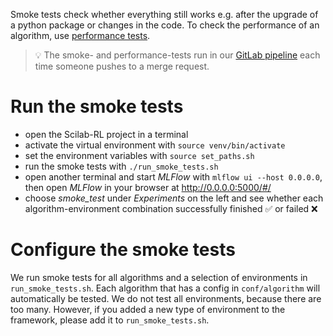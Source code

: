 Smoke tests check whether everything still works e.g. after the upgrade of a python package or changes in the code. To check the performance of an algorithm, use [performance tests](Performance-tests).

> :bulb: The smoke- and performance-tests run in our [GitLab pipeline](GitLab-Pipeline) each time someone pushes to a merge request.

# Run the smoke tests
- open the Scilab-RL project in a terminal
- activate the virtual environment with `source venv/bin/activate`
- set the environment variables with `source set_paths.sh`
- run the smoke tests with `./run_smoke_tests.sh`
- open another terminal and start _MLFlow_ with `mlflow ui --host 0.0.0.0`, then open _MLFlow_ in your browser at http://0.0.0.0:5000/#/
- choose _smoke_test_ under _Experiments_ on the left and see whether each algorithm-environment combination successfully finished :white_check_mark: or failed :x: 

# Configure the smoke tests
We run smoke tests for all algorithms and a selection of environments in `run_smoke_tests.sh`. Each algorithm that has a config in `conf/algorithm` will automatically be tested. We do not test all environments, because there are too many. However, if you added a new type of environment to the framework, please add it to `run_smoke_tests.sh`.